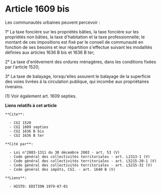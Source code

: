 # Article 1609 bis

Les communautés urbaines peuvent percevoir :

1° La taxe foncière sur les propriétés bâties, la taxe foncière sur les propriétés non bâties, la taxe d'habitation et la
taxe professionnelle; le montant de ces impositions est fixé par le conseil de communauté en fonction de ses besoins et leur
répartition s'effectue suivant les modalités définies aux articles 1636 B bis et 1636 B ter;

2° La taxe d'enlèvement des ordures ménagères, dans les conditions fixées par l'article 1520;

3° La taxe de balayage, lorsqu'elles assurent le balayage de la superficie des voies livrées à la circulation publique, qui
incombe aux propriétaires riverains.

(1) Voir également art. 1609 septies.

**Liens relatifs à cet article**

	**Cite**:

	  - CGI 1520
	  - CGI 1609 septies
	  - CGI 1636 B bis
	  - CGI 1636 B ter

	**Cité par**:

	  - Loi n°2003-1311 du 30 décembre 2003 - art. 53 (V)
	  - Code général des collectivités territoriales - art. L2313-1 (V)
	  - Code général des collectivités territoriales - art. L5215-20-1 (V)
	  - Code général des collectivités territoriales - art. L5215-32 (V)
	  - Code général des impôts, CGI. - art. 1640 B (V)

	**Liens**:

	  - HISTO: EDITION 1979-07-01
